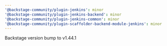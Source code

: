 ```yaml
---
'@backstage-community/plugin-jenkins': minor
'@backstage-community/plugin-jenkins-backend': minor
'@backstage-community/plugin-jenkins-common': minor
'@backstage-community/plugin-scaffolder-backend-module-jenkins': minor
---
```


Backstage version bump to v1.44.1
